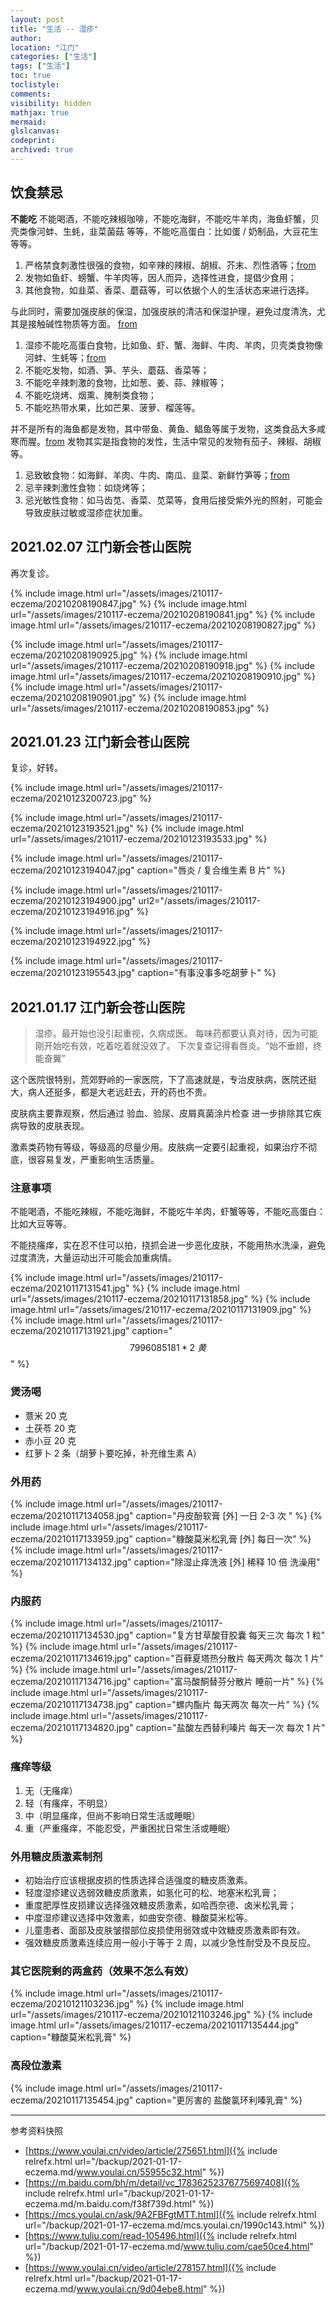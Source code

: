 ```yaml
---
layout: post
title: "生活 -- 湿疹"
author:
location: "江门"
categories: ["生活"]
tags: ["生活"]
toc: true
toclistyle:
comments:
visibility: hidden
mathjax: true
mermaid:
glslcanvas:
codeprint:
archived: true
---
```



## 饮食禁忌

**不能吃** 不能喝酒，不能吃辣椒咖啡，不能吃海鲜，不能吃牛羊肉，海鱼虾蟹，贝壳类像河蚌、生蚝，韭菜菌菇 等等，不能吃高蛋白：比如蛋 / 奶制品，大豆花生等等。

1. 严格禁食刺激性很强的食物，如辛辣的辣椒、胡椒、芥末、烈性酒等；[from](https://www.youlai.cn/video/article/275651.html)
2. 发物如鱼虾、螃蟹、牛羊肉等，因人而异，选择性进食，提倡少食用；
3. 其他食物，如韭菜、香菜、蘑菇等，可以依据个人的生活状态来进行选择。

与此同时，需要加强皮肤的保湿，加强皮肤的清洁和保湿护理，避免过度清洗，尤其是接触碱性物质等方面。
[from](https://m.baidu.com/bh/m/detail/vc_17836252376775697408)

1. 湿疹不能吃高蛋白食物，比如鱼、虾、蟹、海鲜、牛肉、羊肉，贝壳类食物像河蚌、生蚝等；[from](https://mcs.youlai.cn/ask/9A2FBFgtMTT.html)
2. 不能吃发物，如酒、笋、芋头、蘑菇、香菜等；
3. 不能吃辛辣刺激的食物，比如葱、姜、蒜、辣椒等；
4. 不能吃烧烤、烟熏、腌制类食物；
5. 不能吃热带水果，比如芒果、菠萝、榴莲等。

并不是所有的海鱼都是发物，其中带鱼、黄鱼、鲳鱼等属于发物，这类食品大多咸寒而腥。[from](https://www.tuliu.com/read-105496.html)
发物其实是指食物的发性，生活中常见的发物有茄子、辣椒、胡椒等。

1. 忌致敏食物：如海鲜、羊肉、牛肉、南瓜、韭菜、新鲜竹笋等；[from](https://www.youlai.cn/video/article/278157.html)
2. 忌辛辣刺激性食物：如烧烤等；
3. 忌光敏性食物：如马齿苋、香菜、苋菜等，食用后接受紫外光的照射，可能会导致皮肤过敏或湿疹症状加重。


## 2021.02.07 江门新会苍山医院

再次复诊。

{% include image.html url="/assets/images/210117-eczema/20210208190847.jpg" %}
{% include image.html url="/assets/images/210117-eczema/20210208190841.jpg" %}
{% include image.html url="/assets/images/210117-eczema/20210208190827.jpg" %}

{% include image.html url="/assets/images/210117-eczema/20210208190925.jpg" %}
{% include image.html url="/assets/images/210117-eczema/20210208190918.jpg" %}
{% include image.html url="/assets/images/210117-eczema/20210208190910.jpg" %}
{% include image.html url="/assets/images/210117-eczema/20210208190901.jpg" %}
{% include image.html url="/assets/images/210117-eczema/20210208190853.jpg" %}


## 2021.01.23 江门新会苍山医院

复诊，好转。

{% include image.html url="/assets/images/210117-eczema/20210123200723.jpg" %}

{% include image.html url="/assets/images/210117-eczema/20210123193521.jpg" %}
{% include image.html url="/assets/images/210117-eczema/20210123193533.jpg" %}

{% include image.html url="/assets/images/210117-eczema/20210123194047.jpg" caption="唇炎 / 复合维生素 B 片" %}

{% include image.html url="/assets/images/210117-eczema/20210123194900.jpg"
url2="/assets/images/210117-eczema/20210123194916.jpg" %}

{% include image.html url="/assets/images/210117-eczema/20210123194922.jpg" %}

{% include image.html url="/assets/images/210117-eczema/20210123195543.jpg" caption="有事没事多吃胡萝卜" %}


## 2021.01.17 江门新会苍山医院

> 湿疹。最开始也没引起重视，久病成医。
> 每味药都要认真对待，因为可能刚开始吃有效，吃着吃着就没效了。
> 下次复查记得看唇炎。“始不垂翅，终能奋翼”

这个医院很特别，荒郊野岭的一家医院，下了高速就是，专治皮肤病，医院还挺大，病人还挺多，都是大老远赶去，开的药也不贵。

皮肤病主要靠观察，然后通过 验血、验尿、皮屑真菌涂片检查 进一步排除其它疾病导致的皮肤表现。

激素类药物有等级，等级高的尽量少用。皮肤病一定要引起重视，如果治疗不彻底，很容易复发，严重影响生活质量。


### 注意事项

不能喝酒，不能吃辣椒，不能吃海鲜，不能吃牛羊肉，虾蟹等等，不能吃高蛋白：比如大豆等等。

不能挠瘙痒，实在忍不住可以拍，挠抓会进一步恶化皮肤，不能用热水洗澡，避免过度清洗，大量运动出汗可能会加重病情。

{% include image.html url="/assets/images/210117-eczema/20210117131541.jpg" %}
{% include image.html url="/assets/images/210117-eczema/20210117131858.jpg" %}
{% include image.html url="/assets/images/210117-eczema/20210117131909.jpg" %}
{% include image.html url="/assets/images/210117-eczema/20210117131921.jpg" caption="$$7996085181 * 2\ 黄$$" %}


### 煲汤喝

* 薏米 $20$ 克
* 土茯苓 $20$ 克
* 赤小豆 $20$ 克
* 红萝卜 $2$ 条（胡萝卜要吃掉，补充维生素 A）


### 外用药

{% include image.html url="/assets/images/210117-eczema/20210117134058.jpg" caption="丹皮酚软膏 [外] 一日 $2$-$3$ 次 " %}
{% include image.html url="/assets/images/210117-eczema/20210117133959.jpg" caption="糠酸莫米松乳膏 [外] 每日一次" %}
{% include image.html url="/assets/images/210117-eczema/20210117134132.jpg" caption="除湿止痒洗液 [外] 稀释 $10$ 倍 洗澡用" %}


### 内服药

{% include image.html url="/assets/images/210117-eczema/20210117134530.jpg" caption="复方甘草酸苷胶囊 每天三次 每次 $1$ 粒" %}
{% include image.html url="/assets/images/210117-eczema/20210117134619.jpg" caption="百藓夏塔热分散片 每天两次 每次 $1$ 片" %}
{% include image.html url="/assets/images/210117-eczema/20210117134716.jpg" caption="富马酸酮替芬分散片 睡前一片" %}
{% include image.html url="/assets/images/210117-eczema/20210117134738.jpg" caption="螺内酯片 每天两次 每次一片" %}
{% include image.html url="/assets/images/210117-eczema/20210117134820.jpg" caption="盐酸左西替利嗪片 每天一次 每次 $1$ 片" %}


### 瘙痒等级

1. 无（无瘙痒）
2. 轻（有瘙痒，不明显）
3. 中（明显瘙痒，但尚不影响日常生活或睡眠）
4. 重（严重瘙痒，不能忍受，严重困扰日常生活或睡眠）


### 外用糖皮质激素制剂

* 初始治疗应该根据皮损的性质选择合适强度的糖皮质激素。
* 轻度湿疹建议选弱效糖皮质激素，如氢化可的松、地塞米松乳膏；
* 重度肥厚性皮损建议选择强效糖皮质激素，如哈西奈德、卤米松乳膏；
* 中度湿疹建议选择中效激素，如曲安奈德、糠酸莫米松等。
* 儿童患者、面部及皮肤皱摺部位皮损使用弱效或中效糖皮质激素即有效。
* 强效糖皮质激素连续应用一般小于等于 2 周，以减少急性耐受及不良反应。


### 其它医院剩的两盒药（效果不怎么有效）

{% include image.html url="/assets/images/210117-eczema/20210121103236.jpg" %}
{% include image.html url="/assets/images/210117-eczema/20210121103246.jpg" %}
{% include image.html url="/assets/images/210117-eczema/20210117135444.jpg" caption="糠酸莫米松乳膏" %}


### 高段位激素

{% include image.html url="/assets/images/210117-eczema/20210117135454.jpg" caption="更厉害的 盐酸氯环利嗪乳膏" %}

<hr class='reviewline'/>
<p class='reviewtip'><script type='text/javascript' src='{% include relrefx.html url="/assets/reviewjs/blogs/2021-01-17-eczema.md.js" %}'></script></p>
<font class='ref_snapshot'>参考资料快照</font>

- [https://www.youlai.cn/video/article/275651.html]({% include relrefx.html url="/backup/2021-01-17-eczema.md/www.youlai.cn/55955c32.html" %})
- [https://m.baidu.com/bh/m/detail/vc_17836252376775697408]({% include relrefx.html url="/backup/2021-01-17-eczema.md/m.baidu.com/f38f739d.html" %})
- [https://mcs.youlai.cn/ask/9A2FBFgtMTT.html]({% include relrefx.html url="/backup/2021-01-17-eczema.md/mcs.youlai.cn/1990c143.html" %})
- [https://www.tuliu.com/read-105496.html]({% include relrefx.html url="/backup/2021-01-17-eczema.md/www.tuliu.com/cae50ce4.html" %})
- [https://www.youlai.cn/video/article/278157.html]({% include relrefx.html url="/backup/2021-01-17-eczema.md/www.youlai.cn/9d04ebe8.html" %})
